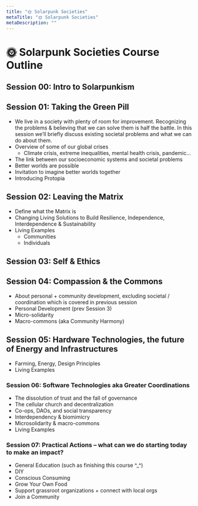 ```yaml
---
title: "🌞 Solarpunk Societies"
metaTitle: "🌞 Solarpunk Societies"
metaDescription: ""
---
```


# 🌞 Solarpunk Societies Course Outline

## Session 00: Intro to Solarpunkism
## Session 01: Taking the Green Pill
- We live in a society with plenty of room for improvement. Recognizing the problems & believing that we can solve them is half the battle. In this session we’ll briefly discuss existing societal problems and what we can do about them.
- Overview of some of our global crises
    - Climate crisis, extreme inequalities, mental health crisis, pandemic…
- The link between our socioeconomic systems and societal problems
- Better worlds are possible
- Invitation to imagine better worlds together
- Introducing Protopia
## Session 02: Leaving the Matrix
- Define what the Matrix is
- Changing Living Solutions to Build Resilience, Independence, Interdependence & Sustainability
- Living Examples
    - Communities
    - Individuals
## Session 03: Self & Ethics

## Session 04: Compassion & the Commons
- About personal + community development, excluding societal / coordination which is covered in previous session
- Personal Development (prev Session 3)
- Micro-solidarity
- Macro-commons (aka Community Harmony)
## Session 05: Hardware Technologies, the future of Energy and Infrastructures
- Farming, Energy, Design Principles
- Living Examples
### Session 06: Software Technologies aka Greater Coordinations
- The dissolution of trust and the fall of governance
- The cellular church and decentralization
- Co-ops, DAOs, and social transparency 
- Interdependency & biomimicry
- Microsolidarity & macro-commons
- Living Examples
### Session 07: Practical Actions – what can we do starting today to make an impact?
- General Education (such as finishing this course ^_^)
- DIY
- Conscious Consuming
- Grow Your Own Food
- Support grassroot organizations + connect with local orgs
- Join a Community

